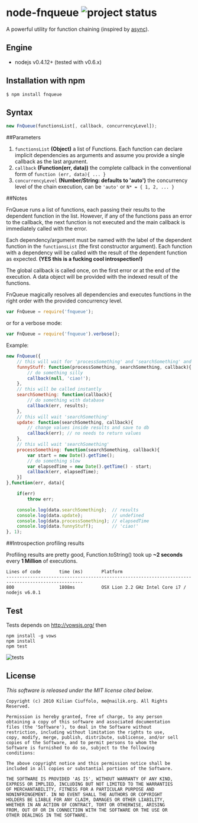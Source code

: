 # node-fnqueue ![project status](http://dl.dropbox.com/u/2208502/maintained.png)

A powerful utility for function chaining (inspired by [async](https://github.com/caolan/async)).

## Engine

- nodejs v0.4.12+ (tested with v0.6.x)

## Installation with npm

    $ npm install fnqueue

## Syntax

```javascript
new FnQueue(functionsList[, callback, concurrencyLevel]);
```
##Parameters

1. `functionsList` __(Object)__ a list of Functions. Each function can declare implicit dependencies as arguments and assume you provide a single callback as the last argument.
2. `callback` __(Function(err, data))__ the complete callback in the conventional form of `function (err, data){ ... }`
3. `concurrencyLevel` __(Number/String: defaults to 'auto')__ the concurrency level of the chain execution, can be `'auto'` or `N* = { 1, 2, ... }`

##Notes

FnQueue runs a list of functions, each passing their results to the dependent function in the list. However, if any of the functions pass an error to the callback, the next function is not executed and the main callback is immediately called with the error.

Each dependency/argument must be named with the label of the dependent function in the `functionsList` (the first constructor argument).
Each function with a dependency will be called with the result of the dependent function as expected. __(YES this is a fucking cool introspection!)__

The global callback is called once, on the first error or at the end of the execution. A data object will be provided with the indexed result of the functions.

FnQueue magically resolves all dependencies and executes functions in the right order with the provided concurrency level.

```javascript
var FnQueue = require('fnqueue');
```
or for a verbose mode:

```javascript
var FnQueue = require('fnqueue').verbose();
```
Example:

```javascript
new FnQueue({
    // this will wait for 'processSomething' and 'searchSomething' and will be called with the respective results
    funnyStuff: function(processSomething, searchSomething, callback){
        // do something silly
        callback(null, 'ciao!');
    },
    // this will be called instantly
    searchSomething: function(callback){
        // do something with database
        callback(err, results);
    },
    // this will wait 'searchSomething'
    update: function(searchSomething, callback){
        // change values inside results and save to db
        callback(err); // no needs to return values
    },
    // this will wait 'searchSomething'
    processSomething: function(searchSomething, callback){
        var start = new Date().getTime();
        // do something slow
        var elapsedTime = new Date().getTime() - start;
        callback(err, elapsedTime);
    }]
},function(err, data){

    if(err)
        throw err;

    console.log(data.searchSomething);  // results
    console.log(data.update);           // undefined
    console.log(data.processSomething); // elapsedTime
    console.log(data.funnyStuff);       // 'ciao!'
}, 1);
```

##Introspection profiling results

Profiling results are pretty good, Function.toString() took up __~2 seconds__ every __1 Million__ of executions.

    Lines of code 		time (ms)		Platform
    ---------------------------------------------------------------------------------------------------
    800					1808ms			OSX Lion 2.2 GHz Intel Core i7 / nodejs v6.0.1

## Test

Tests depends on http://vowsjs.org/ then

    npm install -g vows
    npm install
    npm test

![tests](http://cl.ly/1R2q3h0G2c3a41303R1I/fnqueue_test_v2.png)

## License

_This software is released under the MIT license cited below_.

    Copyright (c) 2010 Kilian Ciuffolo, me@nailik.org. All Rights Reserved.

    Permission is hereby granted, free of charge, to any person
    obtaining a copy of this software and associated documentation
    files (the 'Software'), to deal in the Software without
    restriction, including without limitation the rights to use,
    copy, modify, merge, publish, distribute, sublicense, and/or sell
    copies of the Software, and to permit persons to whom the
    Software is furnished to do so, subject to the following
    conditions:
    
    The above copyright notice and this permission notice shall be
    included in all copies or substantial portions of the Software.
    
    THE SOFTWARE IS PROVIDED 'AS IS', WITHOUT WARRANTY OF ANY KIND,
    EXPRESS OR IMPLIED, INCLUDING BUT NOT LIMITED TO THE WARRANTIES
    OF MERCHANTABILITY, FITNESS FOR A PARTICULAR PURPOSE AND
    NONINFRINGEMENT. IN NO EVENT SHALL THE AUTHORS OR COPYRIGHT
    HOLDERS BE LIABLE FOR ANY CLAIM, DAMAGES OR OTHER LIABILITY,
    WHETHER IN AN ACTION OF CONTRACT, TORT OR OTHERWISE, ARISING
    FROM, OUT OF OR IN CONNECTION WITH THE SOFTWARE OR THE USE OR
    OTHER DEALINGS IN THE SOFTWARE.